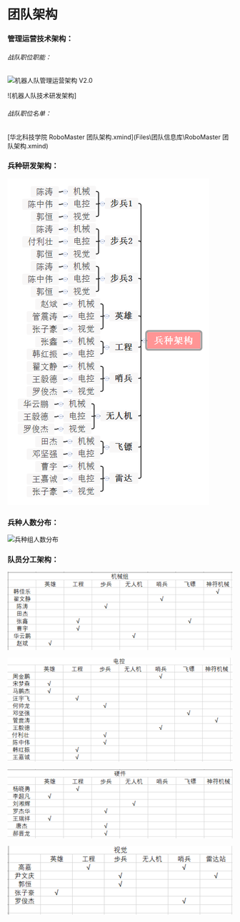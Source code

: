 # 团队架构

### 管理运营技术架构：

###### 战队职位职能：

<img src="Pictures\团队信息库\机器人队管理运营架构 V2.0.png" alt="机器人队管理运营架构 V2.0" style="zoom:;" />



![机器人队技术研发架构]
###### 战队职位名单：

 [华北科技学院 RoboMaster 团队架构.xmind](Files\团队信息库\RoboMaster 团队架构.xmind) 

### 兵种研发架构：

![华北科技学院 RoboMaster 兵种架构](Pictures/团队构架/兵种构架.png)

### 兵种人数分布：

![兵种组人数分布]()

### 队员分工架构：

![人员分工—机械组](Pictures/团队构架/机械.png)

![人员分工—电控组](Pictures/团队构架/电控.png)

![人员分工—硬件组](Pictures/团队构架/硬件.png)

![人员分工—视觉组](Pictures/团队构架/视觉.png)



